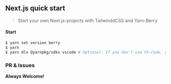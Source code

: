 ## Next.js quick start

> Start your own Next.js-projects with TailwinddCSS and Yarn-Berry

#### Start

```sh
$ yarn set version berry
$ yarn
$ yarn dlx @yarnpkg/sdks vscode # Optional: If you don't use VS-Code, you don't have to run this.
```

### PR & Issues

**Always Welcome!**

